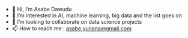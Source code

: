 - 👋 Hi, I’m Asabe Dawudu
- 👀 I’m interested in AI, machine learning, big data and the list goes on
- 💞️ I’m looking to collaborate on data science projects
- 📫 How to reach me : asabe.yunana@gmail.com

<!---
aydawudu/aydawudu is a ✨ special ✨ repository because its `README.md` (this file) appears on your GitHub profile.
You can click the Preview link to take a look at your changes.
--->
